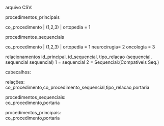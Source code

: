 arquivo CSV:

procedimentos_principais

co_procedimento | (1,2,3) |
ortopedia = 1

procedimentos_sequenciais

co_procedimento | (1,2,3) |
ortopedia = 1
neurocirugia= 2
oncologia = 3

relacionamentos
id_principal, id_sequencial, tipo_relacao (sequencial, sequencial sequencial)
1 = sequencial
2 = Sequencial:(Compatíveis Seq.)

cabecalhos:

relações:  
co_procedimento,co_procedimento_sequencial,tipo_relacao,portaria

procedimentos_sequenciais:  
co_procedimento,portaria

procedimentos_principais:  
co_procedimento,portaria
